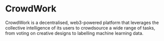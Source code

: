 # CrowdWork
CrowdWork is a decentralised, web3-powered platform that leverages the collective intelligence of its users to crowdsource a wide range of tasks, from voting on creative designs to labelling machine learning data. 
